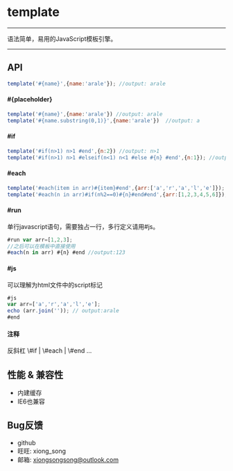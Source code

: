 # template

---

语法简单，易用的JavaScript模板引擎。

---

## API

```javascript
template('#{name}',{name:'arale'}); //output: arale
```

#### #{placeholder}

```javascript
template('#{name}',{name:'arale'}) //output: arale
template('#{name.substring(0,1)}',{name:'arale'})  //output: a
```

#### #if
```javascript
template('#if(n>1) n>1 #end',{n:2}) //output: n>1
template('#if(n>1) n>1 #elseif(n<1) n<1 #else #{n} #end',{n:1}); //output: 1
```


#### #each
```javascript
template('#each(item in arr)#{item}#end',{arr:['a','r','a','l','e']}); //output: arale
template('#each(n in arr)#if(n%2==0)#{n}#end#end',{arr:[1,2,3,4,5,6]}); //output: 246

```

#### #run

单行javascript语句，需要独占一行，多行定义请用#js。

```javascript
#run var arr=[1,2,3];
//之后可以在模板中直接使用
#each(n in arr) #{n} #end //output:123
```

#### #js

可以理解为html文件中的script标记

```javascript
#js
var arr=['a','r','a','l','e'];
echo (arr.join('')); // output:arale
#end
```

#### 注释

反斜杠
\\#if | \\#each | \\#end ...


## 性能 & 兼容性

* 内建缓存
* IE6也兼容

## Bug反馈

* github
* 旺旺: xiong_song
* 邮箱: xiongsongsong@outlook.com
